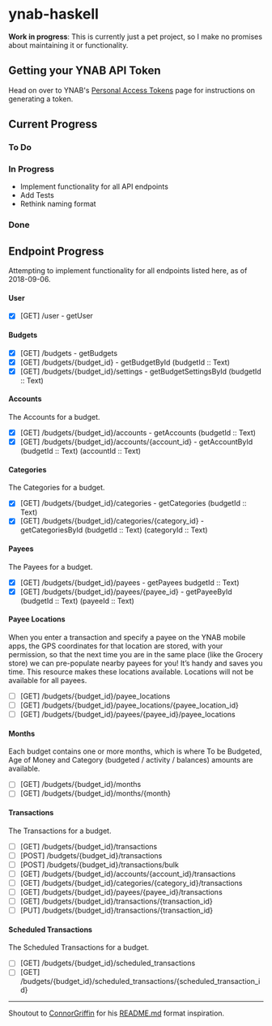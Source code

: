 # ynab-haskell

**Work in progress**: This is currently just a pet project, so I make no
promises about maintaining it or functionality.

## Getting your YNAB API Token
Head on over to YNAB's [Personal Access Tokens](https://api.youneedabudget.com/#personal-access-tokens) page for
instructions on generating a token.

## Current Progress

### To Do

### In Progress
- Implement functionality for all API endpoints
- Add Tests
- Rethink naming format

### Done


## Endpoint Progress
Attempting to implement functionality for all endpoints listed here, as of 2018-09-06.

#### User
- [x] [GET] /user - getUser

#### Budgets
- [x] [GET] /budgets - getBudgets
- [x] [GET] /budgets/{budget_id} - getBudgetById (budgetId :: Text)
- [x] [GET] /budgets/{budget_id}/settings - getBudgetSettingsById (budgetId :: Text)

#### Accounts
The Accounts for a budget.

- [x] [GET] /budgets/{budget_id}/accounts - getAccounts (budgetId :: Text)
- [x] [GET] /budgets/{budget_id}/accounts/{account_id} - getAccountById (budgetId :: Text) (accountId :: Text)

#### Categories
The Categories for a budget.

- [x] [GET] /budgets/{budget_id}/categories - getCategories (budgetId :: Text)
- [x] [GET] /budgets/{budget_id}/categories/{category_id} - getCategoriesById (budgetId :: Text) (categoryId :: Text)

#### Payees
The Payees for a budget.

- [x] [GET] /budgets/{budget_id}/payees - getPayees budgetId :: Text)
- [x] [GET] /budgets/{budget_id}/payees/{payee_id} - getPayeeById (budgetId :: Text) (payeeId :: Text)

#### Payee Locations
When you enter a transaction and specify a payee on the YNAB mobile apps, the GPS coordinates for that location are stored, with your permission, so that the next time you are in the same place (like the Grocery store) we can pre-populate nearby payees for you! It’s handy and saves you time. This resource makes these locations available. Locations will not be available for all payees.

- [ ] [GET] /budgets/{budget_id}/payee_locations
- [ ] [GET] /budgets/{budget_id}/payee_locations/{payee_location_id}
- [ ] [GET] /budgets/{budget_id}/payees/{payee_id}/payee_locations

#### Months
Each budget contains one or more months, which is where To be Budgeted, Age of Money and Category (budgeted / activity / balances) amounts are available.

- [ ] [GET] /budgets/{budget_id}/months
- [ ] [GET] /budgets/{budget_id}/months/{month}

#### Transactions
The Transactions for a budget.

- [ ] [GET] /budgets/{budget_id}/transactions
- [ ] [POST] /budgets/{budget_id}/transactions
- [ ] [POST] /budgets/{budget_id}/transactions/bulk
- [ ] [GET] /budgets/{budget_id}/accounts/{account_id}/transactions
- [ ] [GET] /budgets/{budget_id}/categories/{category_id}/transactions
- [ ] [GET] /budgets/{budget_id}/payees/{payee_id}/transactions
- [ ] [GET] /budgets/{budget_id}/transactions/{transaction_id}
- [ ] [PUT] /budgets/{budget_id}/transactions/{transaction_id}

#### Scheduled Transactions
The Scheduled Transactions for a budget.

- [ ] [GET] /budgets/{budget_id}/scheduled_transactions
- [ ] [GET] /budgets/{budget_id}/scheduled_transactions/{scheduled_transaction_id}

---
Shoutout to [ConnorGriffin](https://github.com/ConnorGriffin/) for his [README.md](https://github.com/ConnorGriffin/Posh-YNAB) format inspiration.
